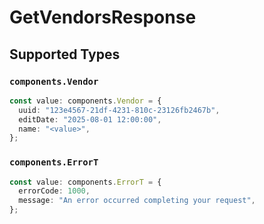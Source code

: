 # GetVendorsResponse


## Supported Types

### `components.Vendor`

```typescript
const value: components.Vendor = {
  uuid: "123e4567-21df-4231-810c-23126fb2467b",
  editDate: "2025-08-01 12:00:00",
  name: "<value>",
};
```

### `components.ErrorT`

```typescript
const value: components.ErrorT = {
  errorCode: 1000,
  message: "An error occurred completing your request",
};
```


